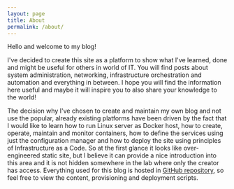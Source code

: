 ```yaml
---
layout: page
title: About
permalink: /about/
---
```

Hello and welcome to my blog!

I've decided to create this site as a platform to show what I've learned, done and might be useful for others in world of IT. You will find posts about system administration, networking, infrastructure orchestration and automation and everything in between. I hope you will find the information here useful and maybe it will inspire you to also share your knowledge to the world!

The decision why I've chosen to create and maintain my own blog and not use the popular, already existing platforms have been driven by the fact that I would like to learn how to run Linux server as Docker host, how to create, operate, maintain and monitor containers, how to define the services using just the configuration manager and how to deploy the site using principles of Infrastructure as a Code. So at the first glance it looks like over-engineered static site, but I believe it can provide a nice introduction into this area and it is not hidden somewhere in the lab where only the creator has access. Everything used for this blog is hosted in [GitHub repository](https://github.com/phandox/blog), so feel free to view the content, provisioning and deployment scripts. 
